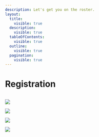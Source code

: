 ```yaml
---
description: Let's get you on the roster.
layout:
  title:
    visible: true
  description:
    visible: true
  tableOfContents:
    visible: true
  outline:
    visible: true
  pagination:
    visible: true
---
```


# Registration





<img src="../.gitbook/assets/splash-screen.png" alt="" data-size="original">

![](../.gitbook/assets/blank-reg.png)

![](../.gitbook/assets/complete-reg.png)

![](../.gitbook/assets/show-pw-reg.png)

![](broken-reference)
